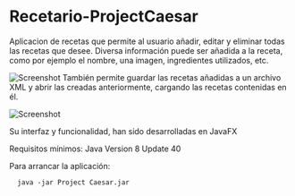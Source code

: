 # Recetario-ProjectCaesar

Aplicacion de recetas que permite al usuario añadir, editar y eliminar todas las recetas que desee. Diversa información puede ser añadida a la receta, como por ejemplo el nombre, una imagen, ingredientes utilizados, etc.



![Screenshot](http://i.imgur.com/1q6DJKc.png "Vista Principal del recetario")
También permite guardar las recetas añadidas a un archivo XML y abrir las creadas anteriormente, cargando las recetas contenidas en él. 


![Screenshot](http://i.imgur.com/eQvaM30.png "Vista de visualización de la receta")

Su interfaz y funcionalidad, han sido desarrolladas en JavaFX

Requisitos mínimos: Java Version 8 Update 40


Para arrancar la aplicación:
  
      java -jar Project Caesar.jar
